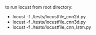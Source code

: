 to run locust from root directory:

* locust -f ./tests/locustfile_cnn2d.py
* locust -f ./tests/locustfile_cnn3d.py
* locust -f ./tests/locustfile_cnn_lstm.py